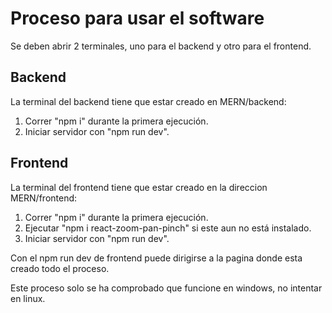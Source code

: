 # Proceso para usar el software
Se deben abrir 2 terminales, uno para el backend y otro para el frontend.

## Backend
La terminal del backend tiene que estar creado en MERN/backend:
  1. Correr "npm i" durante la primera ejecución.
  2. Iniciar servidor con "npm run dev".

## Frontend
La terminal del frontend tiene que estar creado en la direccion MERN/frontend:
  1. Correr "npm i" durante la primera ejecución.
  2. Ejecutar "npm i react-zoom-pan-pinch" si este aun no está instalado.
  3. Iniciar servidor con "npm run dev".


Con el npm run dev de frontend puede dirigirse a la pagina donde esta creado todo el proceso.

Este proceso solo se ha comprobado que funcione en windows, no intentar en linux.
